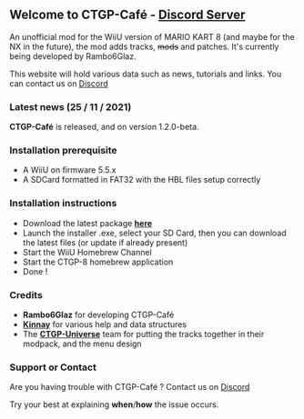 ## Welcome to CTGP-Café - [Discord Server](https://discord.gg/wqSx6hRCgA)

An unofficial mod for the WiiU version of MARIO KART 8 (and maybe for the NX in the future), the mod adds tracks, ~~mods~~ and patches. It's currently being developed by Rambo6Glaz.

This website will hold various data such as news, tutorials and links. You can contact us on [Discord](https://discord.gg/wqSx6hRCgA)

### Latest news (25 / 11 / 2021)

**CTGP-Café** is released, and on version 1.2.0-beta.

### Installation prerequisite

- A WiiU on firmware 5.5.x
- A SDCard formatted in FAT32 with the HBL files setup correctly

### Installation instructions

- Download the latest package [**here**](https://github.com/Rambo6Glaz/CTGP-Cafe/releases/tag/v1.2.0-beta)
- Launch the installer .exe, select your SD Card, then you can download the latest files (or update if already present)
- Start the WiiU Homebrew Channel
- Start the CTGP-8 homebrew application
- Done !

### Credits

- **Rambo6Glaz** for developing CTGP-Café
- **[Kinnay](https://github.com/kinnay)** for various help and data structures
- The **[CTGP-Universe](https://discord.gg/8H9fF2q)** team for putting the tracks together in their modpack, and the menu design

### Support or Contact

Are you having trouble with CTGP-Café ? Contact us on [Discord](https://discord.gg/wqSx6hRCgA)

Try your best at explaining **when**/**how** the issue occurs.
